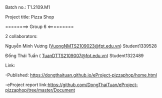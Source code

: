 Batch no.: T1.2109.M1

Project title: Pizza Shop

========> Group 6 <=========

2 collaborators:

Nguyễn Minh Vương (VuongNMTS2109023@fpt.edu.vn) Student1339528

Đổng Thái Tuấn ( TuanDTTS2109007@fpt.edu.vn) Student1322489

Link:

-Published: https://dongthaituan.github.io/eProject-pizzaphop/home.html

-eProject report link:https://github.com/DongThaiTuan/eProject-pizzaphop/tree/master/Document
